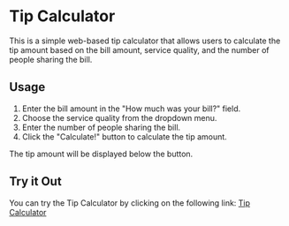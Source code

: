 # Tip Calculator

This is a simple web-based tip calculator that allows users to calculate the tip amount based on the bill amount, service quality, and the number of people sharing the bill.

## Usage

1. Enter the bill amount in the "How much was your bill?" field.
2. Choose the service quality from the dropdown menu.
3. Enter the number of people sharing the bill.
4. Click the "Calculate!" button to calculate the tip amount.

The tip amount will be displayed below the button.

## Try it Out

You can try the Tip Calculator by clicking on the following link: [Tip Calculator](https://yogesh-vasanthakumar.github.io/day11/index.html)

